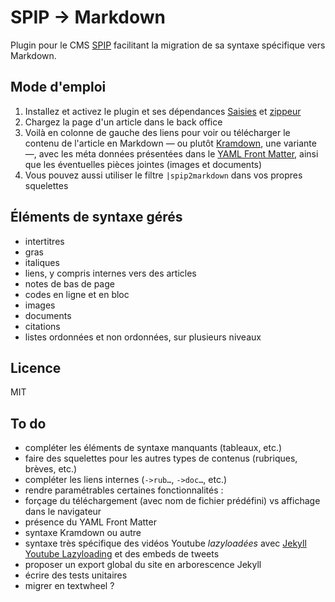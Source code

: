 # SPIP → Markdown

Plugin pour le CMS [SPIP](http://spip.net) facilitant la migration de sa syntaxe spécifique vers Markdown.

## Mode d'emploi

1. Installez et activez le plugin et ses dépendances [Saisies](http://plugins.spip.net/saisies.html) et [zippeur](http://plugins.spip.net/zippeur.html)
2. Chargez la page d'un article dans le back office
3. Voilà en colonne de gauche des liens pour voir ou télécharger le contenu de l'article en Markdown — ou plutôt [Kramdown](http://kramdown.gettalong.org/syntax.html), une variante —, avec les méta données présentées dans le [YAML Front Matter](http://jekyllrb.com/docs/frontmatter/), ainsi que les éventuelles pièces jointes (images et documents)
4. Vous pouvez aussi utiliser le filtre `|spip2markdown` dans vos propres squelettes

## Éléments de syntaxe gérés

- intertitres
- gras
- italiques
- liens, y compris internes vers des articles
- notes de bas de page
- codes en ligne et en bloc
- images
- documents
- citations
- listes ordonnées et non ordonnées, sur plusieurs niveaux

## Licence

MIT

## To do

- compléter les éléments de syntaxe manquants (tableaux, etc.)
- faire des squelettes pour les autres types de contenus (rubriques, brèves, etc.)
- compléter les liens internes (`->rub…`, `->doc…`, etc.)
- rendre paramétrables certaines fonctionnalités :
 - forçage du téléchargement (avec nom de fichier prédéfini) vs affichage dans le navigateur
 - présence du YAML Front Matter
 - syntaxe Kramdown ou autre
 - syntaxe très spécifique des vidéos Youtube *lazyloadées* avec [Jekyll Youtube Lazyloading](https://github.com/erossignon/jekyll-youtube-lazyloading) et des embeds de tweets
- proposer un export global du site en arborescence Jekyll
- écrire des tests unitaires
- migrer en textwheel ?

